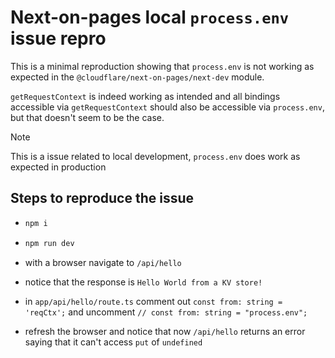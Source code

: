 # Next-on-pages local `process.env` issue repro

This is a minimal reproduction showing that `process.env` is not working as expected in the `@cloudflare/next-on-pages/next-dev` module.

`getRequestContext` is indeed working as intended and all bindings accessible via `getRequestContext` should also be accessible via `process.env`, but that doesn't seem to be the case.

> [!NOTE]
> This is a issue related to local development, `process.env` does work as expected in production

## Steps to reproduce the issue

- ```sh
  npm i
  ```

- ```sh
  npm run dev
  ```

- with a browser navigate to `/api/hello`

- notice that the response is `Hello World from a KV store!`

- in `app/api/hello/route.ts` comment out `const from: string = 'reqCtx';` and uncomment `// const from: string = "process.env";`

- refresh the browser and notice that now `/api/hello` returns an error saying that it can't access `put` of `undefined`